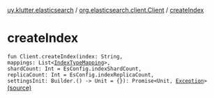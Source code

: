 [uy.klutter.elasticsearch](../index.md) / [org.elasticsearch.client.Client](index.md) / [createIndex](.)


# createIndex
<code>fun Client.createIndex(index: String, mappings: List<[IndexTypeMapping](../-index-type-mapping/index.md)>, shardCount: Int = EsConfig.indexShardCount, replicaCount: Int = EsConfig.indexReplicaCount, settingsInit: Builder.() -> Unit = {}): Promise<Unit, [Exception](http://docs.oracle.com/javase/6/docs/api/java/lang/Exception.html)></code> [(source)](https://github.com/kohesive/klutter/blob/master/elasticsearch-jdk7/src/main/kotlin/uy/klutter/elasticsearch/Client.kt#L138)<br/>

